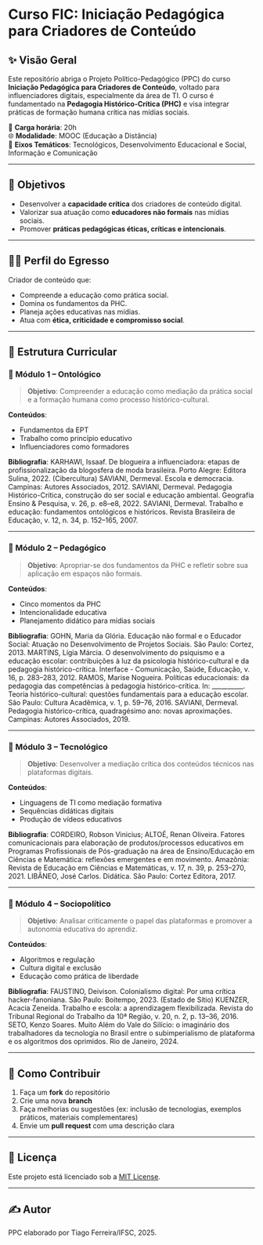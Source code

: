 # Curso FIC: Iniciação Pedagógica para Criadores de Conteúdo

## ✨ Visão Geral

Este repositório abriga o Projeto Político-Pedagógico (PPC) do curso **Iniciação Pedagógica para Criadores de Conteúdo**, voltado para influenciadores digitais, especialmente da área de TI. O curso é fundamentado na **Pedagogia Histórico-Crítica (PHC)** e visa integrar práticas de formação humana crítica nas mídias sociais.

🧠 **Carga horária**: 20h  
🌐 **Modalidade**: MOOC (Educação a Distância)  
🎯 **Eixos Temáticos**: Tecnológicos, Desenvolvimento Educacional e Social, Informação e Comunicação

---

## 🎯 Objetivos

- Desenvolver a **capacidade crítica** dos criadores de conteúdo digital.
- Valorizar sua atuação como **educadores não formais** nas mídias sociais.
- Promover **práticas pedagógicas éticas, críticas e intencionais**.

---

## 🧑‍🎓 Perfil do Egresso

Criador de conteúdo que:

- Compreende a educação como prática social.
- Domina os fundamentos da PHC.
- Planeja ações educativas nas mídias.
- Atua com **ética, criticidade e compromisso social**.
  
---

## 🧩 Estrutura Curricular

### 📘 Módulo 1 – Ontológico

> **Objetivo**: Compreender a educação como mediação da prática social e a formação humana como processo histórico-cultural.

**Conteúdos**:
- Fundamentos da EPT
- Trabalho como princípio educativo
- Influenciadores como formadores

**Bibliografia**:
KARHAWI, Issaaf. De blogueira a influenciadora: etapas de profissionalização da blogosfera de moda brasileira. Porto Alegre: Editora Sulina, 2022. (Cibercultura)
SAVIANI, Dermeval. Escola e democracia. Campinas: Autores Associados, 2012.
SAVIANI, Dermeval. Pedagogia Histórico-Crítica, construção do ser social e educação ambiental. Geografia Ensino & Pesquisa, v. 26, p. e8–e8, 2022.
SAVIANI, Dermeval. Trabalho e educação: fundamentos ontológicos e históricos. Revista Brasileira de Educação, v. 12, n. 34, p. 152–165, 2007.

---

### 📗 Módulo 2 – Pedagógico

> **Objetivo**: Apropriar-se dos fundamentos da PHC e refletir sobre sua aplicação em espaços não formais.

**Conteúdos**:
- Cinco momentos da PHC
- Intencionalidade educativa
- Planejamento didático para mídias sociais

**Bibliografia**:
GOHN, Maria da Glória. Educação não formal e o Educador Social: Atuação no Desenvolvimento de Projetos Sociais. São Paulo: Cortez, 2013.
MARTINS, Lígia Márcia. O desenvolvimento do psiquismo e a educação escolar: contribuições à luz da psicologia histórico-cultural e da pedagogia histórico-crítica. Interface - Comunicação, Saúde, Educação, v. 16, p. 283–283, 2012.
RAMOS, Marise Nogueira. Políticas educacionais: da pedagogia das competências à pedagogia histórico-crítica. In: __________. Teoria histórico-cultural: questões fundamentais para a educação escolar. São Paulo: Cultura Acadêmica, v. 1, p. 59–76, 2016.
SAVIANI, Dermeval. Pedagogia histórico-crítica, quadragésimo ano: novas aproximações. Campinas: Autores Associados, 2019.

---

### 📙 Módulo 3 – Tecnológico

> **Objetivo**: Desenvolver a mediação crítica dos conteúdos técnicos nas plataformas digitais.

**Conteúdos**:
- Linguagens de TI como mediação formativa
- Sequências didáticas digitais
- Produção de vídeos educativos

**Bibliografia**:
CORDEIRO, Robson Vinicius; ALTOÉ, Renan Oliveira. Fatores comunicacionais para elaboração de produtos/processos educativos em Programas Profissionais de Pós-graduação na área de Ensino/Educação em Ciências e Matemática: reflexões emergentes e em movimento. Amazônia: Revista de Educação em Ciências e Matemáticas, v. 17, n. 39, p. 253–270, 2021.
LIBÂNEO, José Carlos. Didática. São Paulo: Cortez Editora, 2017.

---

### 📕 Módulo 4 – Sociopolítico

> **Objetivo**: Analisar criticamente o papel das plataformas e promover a autonomia educativa do aprendiz.

**Conteúdos**:
- Algoritmos e regulação
- Cultura digital e exclusão
- Educação como prática de liberdade

**Bibliografia**:
FAUSTINO, Deivison. Colonialismo digital: Por uma crítica hacker-fanoniana. São Paulo: Boitempo, 2023. (Estado de Sítio)
KUENZER, Acacia Zeneida. Trabalho e escola: a aprendizagem flexibilizada. Revista do Tribunal Regional do Trabalho da 10ª Região, v. 20, n. 2, p. 13–36, 2016.
SETO, Kenzo Soares. Muito Além do Vale do Silício: o imaginário dos trabalhadores da tecnologia no Brasil entre o subimperialismo de plataforma e os algoritmos dos oprimidos. Rio de Janeiro, 2024.

---

## 🤝 Como Contribuir

1. Faça um **fork** do repositório
2. Crie uma nova **branch**
3. Faça melhorias ou sugestões (ex: inclusão de tecnologias, exemplos práticos, materiais complementares)
4. Envie um **pull request** com uma descrição clara

---

## 📜 Licença

Este projeto está licenciado sob a [MIT License](LICENSE).

---

## ✍️ Autor

PPC elaborado por Tiago Ferreira/IFSC, 2025.

